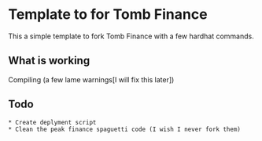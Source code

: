 # Template to for Tomb Finance

This a simple template to fork Tomb Finance with a few hardhat commands.

## What is working

 Compiling (a few lame warnings[I will fix this later])  

## Todo

    * Create deplyment script
    * Clean the peak finance spaguetti code (I wish I never fork them)
